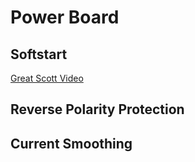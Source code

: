 # Power Board

## Softstart

[Great Scott Video](https://www.youtube.com/watch?v=SVLGHB2IxxU)

## Reverse Polarity Protection

## Current Smoothing
